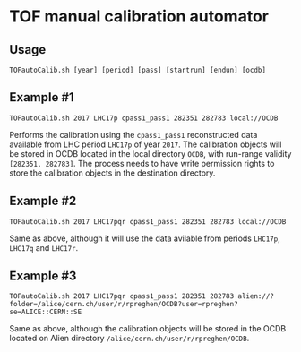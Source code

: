 # TOF manual calibration automator

## Usage
`TOFautoCalib.sh [year] [period] [pass] [startrun] [endun] [ocdb]`

## Example #1
`TOFautoCalib.sh 2017 LHC17p cpass1_pass1 282351 282783 local://OCDB`

Performs the calibration using the `cpass1_pass1` reconstructed data available from LHC period `LHC17p` of year `2017`.
The calibration objects will be stored in OCDB located in the local directory `OCDB`, with run-range validity `[282351, 282783]`.
The process needs to have write permission rights to store the calibration objects in the destination directory.

## Example #2
`TOFautoCalib.sh 2017 LHC17pqr cpass1_pass1 282351 282783 local://OCDB`

Same as above, although it will use the data avilable from periods `LHC17p`, `LHC17q` and `LHC17r`.

## Example #3
`TOFautoCalib.sh 2017 LHC17pqr cpass1_pass1 282351 282783 alien://?folder=/alice/cern.ch/user/r/rpreghen/OCDB?user=rpreghen?se=ALICE::CERN::SE`

Same as above, although the calibration objects will be stored in the OCDB located on Alien directory `/alice/cern.ch/user/r/rpreghen/OCDB`.
